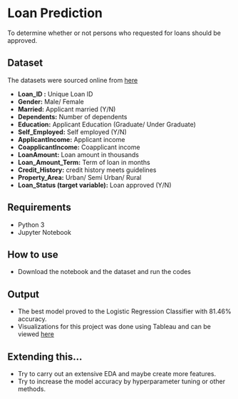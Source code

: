 # Loan Prediction
To determine whether or not persons who requested for loans should be approved.

## Dataset
The datasets were sourced online from [here](https://datahack.analyticsvidhya.com/contest/practice-problem-loan-prediction-iii/)
- **Loan_ID	:** Unique Loan ID 
- **Gender:** Male/ Female
- **Married:** Applicant married (Y/N)
- **Dependents:** Number of dependents
- **Education:** Applicant Education (Graduate/ Under Graduate)
- **Self_Employed:** Self employed (Y/N)
- **ApplicantIncome:** Applicant income
- **CoapplicantIncome:** Coapplicant income
- **LoanAmount:** Loan amount in thousands 
- **Loan_Amount_Term:** Term of loan in months
- **Credit_History:** credit history meets guidelines
- **Property_Area:** Urban/ Semi Urban/ Rural
- **Loan_Status (target variable):** Loan approved (Y/N)

## Requirements
  - Python 3
  - Jupyter Notebook

## How to use
  - Download the notebook and the dataset and run the codes

## Output
  - The best model proved to the Logistic Regression Classifier with 81.46% accuracy.
  - Visualizations for this project was done using Tableau and can be viewed [here](https://public.tableau.com/profile/chidera1611#!/vizhome/LoanPredictionProject/gender)

## Extending this...
  - Try to carry out an extensive EDA and maybe create more features.
  - Try to increase the model accuracy by hyperparameter tuning or other methods.
